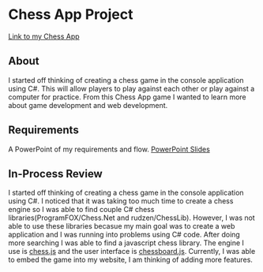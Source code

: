 # Chess App Project


[Link to my Chess App](http://chessproject2.azurewebsites.net)


## About
I started off thinking of creating a chess game in the console application using C#. This will allow players to play against each other or play against a computer for practice. From this Chess App game I wanted to learn more about game development and web development.


## Requirements
A PowerPoint of my requirements and flow.
[PowerPoint Slides](https://1drv.ms/p/s!Ar5gQ3pcMFyZZ6l-U0fnj0_dZog)


## In-Process Review
I started off thinking of creating a chess game in the console application using C#. I noticed that it was taking too much time to create a chess engine so I was able to find couple C# chess libraries(ProgramFOX/Chess.Net and rudzen/ChessLib). However, I was not able to use these libraries becasue my main goal was to create a web application and I was running into problems using C# code. After doing more searching I was able to find a javascript chess library. The engine I use is [chess.js](https://github.com/jhlywa/chess.js/) and the user interface is [chessboard.js](https://chessboardjs.com/). Currently, I was able to embed the game into my website, I am thinking of adding more features.
